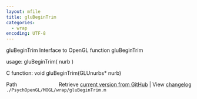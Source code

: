 ```yaml
---
layout: mfile
title: gluBeginTrim
categories:
  - wrap
encoding: UTF-8
---
```


gluBeginTrim  Interface to OpenGL function gluBeginTrim

usage:  gluBeginTrim( nurb )

C function:  void gluBeginTrim(GLUnurbs\* nurb)


<div class="code_header" style="text-align:right;">
  <span style="float:left;">Path&nbsp;&nbsp;</span> <span class="counter">Retrieve <a href=
  "https://raw.github.com/Psychtoolbox-3/Psychtoolbox-3/beta/./PsychOpenGL/MOGL/wrap/gluBeginTrim.m">current version from GitHub</a> | View <a href=
  "https://github.com/Psychtoolbox-3/Psychtoolbox-3/commits/beta/./PsychOpenGL/MOGL/wrap/gluBeginTrim.m">changelog</a></span>
</div>
<div class="code">
  <code>./PsychOpenGL/MOGL/wrap/gluBeginTrim.m</code>
</div>
